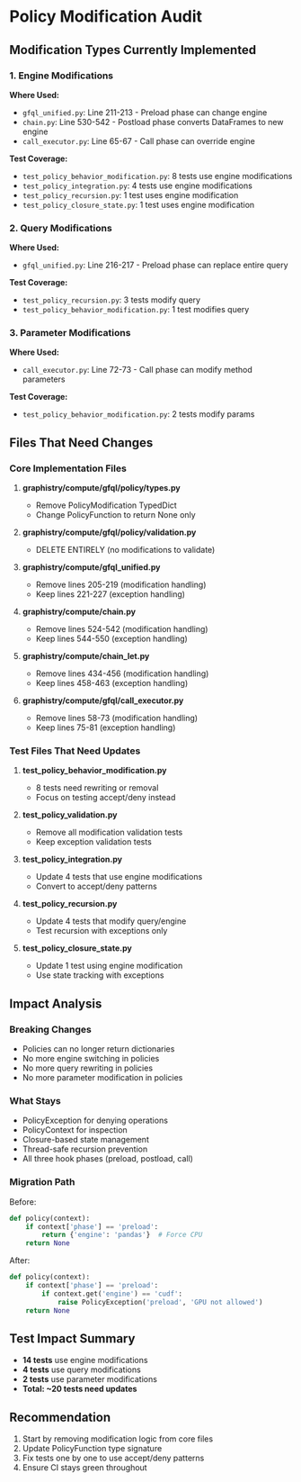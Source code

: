 # Policy Modification Audit

## Modification Types Currently Implemented

### 1. Engine Modifications
**Where Used:**
- `gfql_unified.py`: Line 211-213 - Preload phase can change engine
- `chain.py`: Line 530-542 - Postload phase converts DataFrames to new engine
- `call_executor.py`: Line 65-67 - Call phase can override engine

**Test Coverage:**
- `test_policy_behavior_modification.py`: 8 tests use engine modifications
- `test_policy_integration.py`: 4 tests use engine modifications
- `test_policy_recursion.py`: 1 test uses engine modification
- `test_policy_closure_state.py`: 1 test uses engine modification

### 2. Query Modifications
**Where Used:**
- `gfql_unified.py`: Line 216-217 - Preload phase can replace entire query

**Test Coverage:**
- `test_policy_recursion.py`: 3 tests modify query
- `test_policy_behavior_modification.py`: 1 test modifies query

### 3. Parameter Modifications
**Where Used:**
- `call_executor.py`: Line 72-73 - Call phase can modify method parameters

**Test Coverage:**
- `test_policy_behavior_modification.py`: 2 tests modify params

## Files That Need Changes

### Core Implementation Files
1. **graphistry/compute/gfql/policy/types.py**
   - Remove PolicyModification TypedDict
   - Change PolicyFunction to return None only

2. **graphistry/compute/gfql/policy/validation.py**
   - DELETE ENTIRELY (no modifications to validate)

3. **graphistry/compute/gfql_unified.py**
   - Remove lines 205-219 (modification handling)
   - Keep lines 221-227 (exception handling)

4. **graphistry/compute/chain.py**
   - Remove lines 524-542 (modification handling)
   - Keep lines 544-550 (exception handling)

5. **graphistry/compute/chain_let.py**
   - Remove lines 434-456 (modification handling)
   - Keep lines 458-463 (exception handling)

6. **graphistry/compute/gfql/call_executor.py**
   - Remove lines 58-73 (modification handling)
   - Keep lines 75-81 (exception handling)

### Test Files That Need Updates
1. **test_policy_behavior_modification.py**
   - 8 tests need rewriting or removal
   - Focus on testing accept/deny instead

2. **test_policy_validation.py**
   - Remove all modification validation tests
   - Keep exception validation tests

3. **test_policy_integration.py**
   - Update 4 tests that use engine modifications
   - Convert to accept/deny patterns

4. **test_policy_recursion.py**
   - Update 4 tests that modify query/engine
   - Test recursion with exceptions only

5. **test_policy_closure_state.py**
   - Update 1 test using engine modification
   - Use state tracking with exceptions

## Impact Analysis

### Breaking Changes
- Policies can no longer return dictionaries
- No more engine switching in policies
- No more query rewriting in policies
- No more parameter modification in policies

### What Stays
- PolicyException for denying operations
- PolicyContext for inspection
- Closure-based state management
- Thread-safe recursion prevention
- All three hook phases (preload, postload, call)

### Migration Path
Before:
```python
def policy(context):
    if context['phase'] == 'preload':
        return {'engine': 'pandas'}  # Force CPU
    return None
```

After:
```python
def policy(context):
    if context['phase'] == 'preload':
        if context.get('engine') == 'cudf':
            raise PolicyException('preload', 'GPU not allowed')
    return None
```

## Test Impact Summary
- **14 tests** use engine modifications
- **4 tests** use query modifications
- **2 tests** use parameter modifications
- **Total: ~20 tests need updates**

## Recommendation
1. Start by removing modification logic from core files
2. Update PolicyFunction type signature
3. Fix tests one by one to use accept/deny patterns
4. Ensure CI stays green throughout